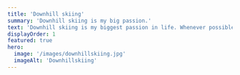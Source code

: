 ```yaml
---
title: 'Downhill skiing'
summary: 'Downhill skiing is my big passion.'
text: 'Downhill skiing is my biggest passion in life. Whenever possible, I pack my skis with me and travel to the mountains. There is nothing like the feeling of the trimmed slope under your skis in the middle of snowy mountains. Lorem ipsum dolor sit amet consectetur adipisicing elit. Cum quibusdam, nemo accusamus impedit veritatis in tempore, dicta sapiente amet qui exercitationem, delectus repudiandae excepturi porro consequatur? Ipsum laborum id ipsa ratione facere, alias quasi perferendis omnis unde temporibus neque velit minus perspiciatis quam magnam expedita deserunt facilis nulla nihil praesentium odio ex.'
displayOrder: 1
featured: true
hero:
  image: '/images/downhillskiing.jpg'
  imageAlt: 'Downhillskiing'
---
```

